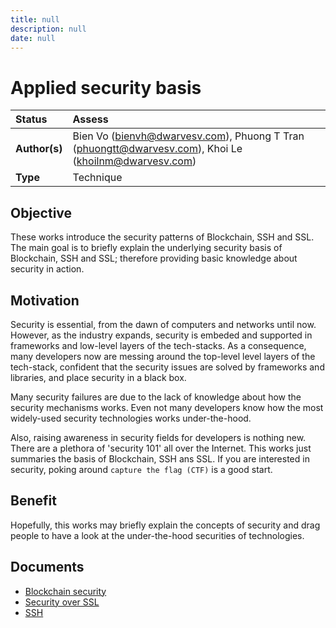 ```yaml
---
title: null
description: null
date: null
---
```


# Applied security basis

| Status        | Assess                                                                                               |
| :------------ | :--------------------------------------------------------------------------------------------------- |
| **Author(s)** | Bien Vo (bienvh@dwarvesv.com), Phuong T Tran (phuongtt@dwarvesv.com), Khoi Le (khoilnm@dwarvesv.com) |
| **Type**      | Technique                                                                                            |

## Objective

These works introduce the security patterns of Blockchain, SSH and SSL. The main goal is to briefly explain the underlying security basis of Blockchain, SSH and SSL; therefore providing basic knowledge about security in action.

## Motivation

Security is essential, from the dawn of computers and networks until now. However, as the industry expands, security is embeded and supported in frameworks and low-level layers of the tech-stacks. As a consequence, many developers now are messing around the top-level level layers of the tech-stack, confident that the security issues are solved by frameworks and libraries, and place security in a black box.

Many security failures are due to the lack of knowledge about how the security mechanisms works. Even not many developers know how the most widely-used security technologies works under-the-hood.

Also, raising awareness in security fields for developers is nothing new. There are a plethora of 'security 101' all over the Internet. This works just summaries the basis of Blockchain, SSH ans SSL. If you are interested in security, poking around `capture the flag (CTF)` is a good start.

## Benefit

Hopefully, this works may briefly explain the concepts of security and drag people to have a look at the under-the-hood securities of technologies.

## Documents

- [Blockchain security](docs/blockchain.md)
- [Security over SSL](docs/ssl.md)
- [SSH](docs/ssh.md)
